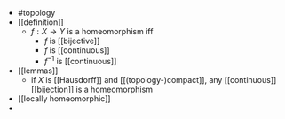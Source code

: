 - #topology
- [[definition]]
	- $f: X \to Y$ is a homeomorphism iff
		- $f$ is [[bijective]]
		- $f$ is [[continuous]]
		- $f^{-1}$ is [[continuous]]
- [[lemmas]]
	- if $X$ is [[Hausdorff]] and [[(topology-)compact]], any [[continuous]] [[bijection]] is a homeomorphism
- [[locally homeomorphic]]
-